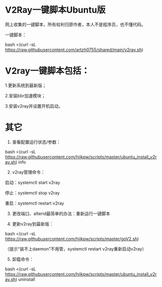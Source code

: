 # V2Ray一键脚本Ubuntu版

网上收集的一键脚本，所有权利归原作者，本人不是程序员，也不懂代码。

一键脚本：

bash <(curl -sL https://raw.githubusercontent.com/artzh0755/shared/main/v2ray.sh)


# V2ray一键脚本包括：

1.更新系统到最新版；

2.安装bbr加速模块；

3.安装v2ray并设置开机启动。



# 其它

1. 查看配置运行状态/参数：

bash <(curl -sL https://raw.githubusercontent.com/hijkpw/scripts/master/ubuntu_install_v2ray.sh) info

2. v2ray管理命令：

启动：systemctl start v2ray

停止：systemctl stop v2ray

重启：systemctl restart v2ray


3. 更改端口、alterid最简单的办法：重新运行一键脚本

4. 更新v2ray到最新版：

bash <(curl -sL https://raw.githubusercontent.com/hijkpw/scripts/master/goV2.sh)

（提示“装不上daemon”不用管，systemctl restart v2ray重新启动v2ray）

5. 卸载命令：

bash <(curl -sL https://raw.githubusercontent.com/hijkpw/scripts/master/ubuntu_install_v2ray.sh) uninstall
